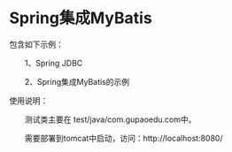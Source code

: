 # Spring集成MyBatis

包含如下示例：

　　1、Spring JDBC

　　2、Spring集成MyBatis的示例



使用说明：

　　测试类主要在 test/java/com.gupaoedu.com中。

　　需要部署到tomcat中启动，访问：http://localhost:8080/




